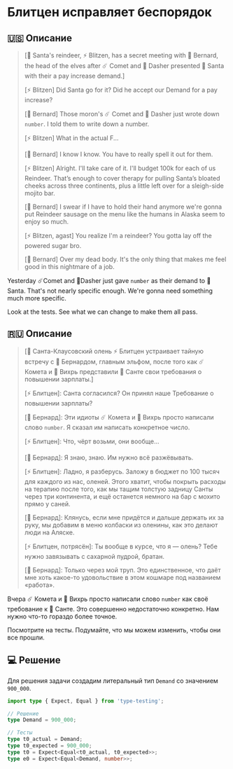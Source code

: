 # Блитцен исправляет беспорядок

## 🇺🇸 Описание

> [🎅 Santa's reindeer, ⚡ Blitzen, has a secret meeting with 🎩 Bernard, the head of the elves after
> ☄️ Comet and 💨 Dasher presented 🎅 Santa with their a pay increase demand.]
>
> [⚡ Blitzen] Did Santa go for it? Did he accept our Demand for a pay increase?
>
> [🎩 Bernard] Those moron's ☄️ Comet and 💨 Dasher just wrote down `number`. I told them to write down a number.
>
> [⚡ Blitzen] What in the actual F...
>
> [🎩 Bernard] I know I know. You have to really spell it out for them.
>
> [⚡ Blitzen] Alright. I'll take care of it. I'll budget 100k for each of us Reindeer.
> That’s enough to cover therapy for pulling Santa’s bloated cheeks across three continents,
> plus a little left over for a sleigh-side mojito bar.
>
> [🎩 Bernard] I swear if I have to hold their hand anymore we're gonna put Reindeer sausage on the menu
> like the humans in Alaska seem to enjoy so much.
>
> [⚡ Blitzen, agast] You realize I'm a reindeer? You gotta lay off the powered sugar bro.
>
> [🎩 Bernard] Over my dead body. It's the only thing that makes me feel good in this nightmare of a job.

Yesterday ☄️Comet and 💨Dasher just gave `number` as their demand to 🎅 Santa.
That's not nearly specific enough. We're gonna need something much more specific.

Look at the tests. See what we can change to make them all pass.

## 🇷🇺 Описание

> [🎅 Санта-Клаусовский олень ⚡ Блитцен устраивает тайную встречу с 🎩 Бернардом, главным эльфом,
> после того как ☄️ Комета и 💨 Вихрь представили 🎅 Санте свои требования о повышении зарплаты.]
>
> [⚡ Блитцен]: Санта согласился? Он принял наше Требование о повышении зарплаты?
>
> [🎩 Бернард]: Эти идиоты ☄️ Комета и 💨 Вихрь просто написали слово `number`. Я сказал им написать конкретное число.
>
> [⚡ Блитцен]: Что, чёрт возьми, они вообще...
>
> [🎩 Бернард]: Я знаю, знаю. Им нужно всё разжёвывать.
>
> [⚡ Блитцен]: Ладно, я разберусь. Заложу в бюджет по 100 тысяч для каждого из нас, оленей.
> Этого хватит, чтобы покрыть расходы на терапию после того, как мы тащим толстую задницу Санты через три континента,
> и ещё останется немного на бар с мохито прямо у саней.
>
> [🎩 Бернард]: Клянусь, если мне придётся и дальше держать их за руку, мы добавим в меню колбаски из оленины,
> как это делают люди на Аляске.
>
> [⚡ Блитцен, потрясён]: Ты вообще в курсе, что я — олень? Тебе нужно завязывать с сахарной пудрой, братан.
>
> [🎩 Бернард]: Только через мой труп. Это единственное, что даёт мне хоть какое-то удовольствие
> в этом кошмаре под названием «работа».

Вчера ☄️ Комета и 💨 Вихрь просто написали слово `number` как своё требование к 🎅 Санте.
Это совершенно недостаточно конкретно. Нам нужно что-то гораздо более точное.

Посмотрите на тесты. Подумайте, что мы можем изменить, чтобы они все прошли.

## 💻 Решение

Для решения задачи создадим литеральный тип `Demand` со значением `900_000`.

```typescript
import type { Expect, Equal } from 'type-testing';

// Решение
type Demand = 900_000;

// Тесты
type t0_actual = Demand;
type t0_expected = 900_000;
type t0 = Expect<Equal<t0_actual, t0_expected>>;
type e0 = Expect<Equal<Demand, number>>;
```